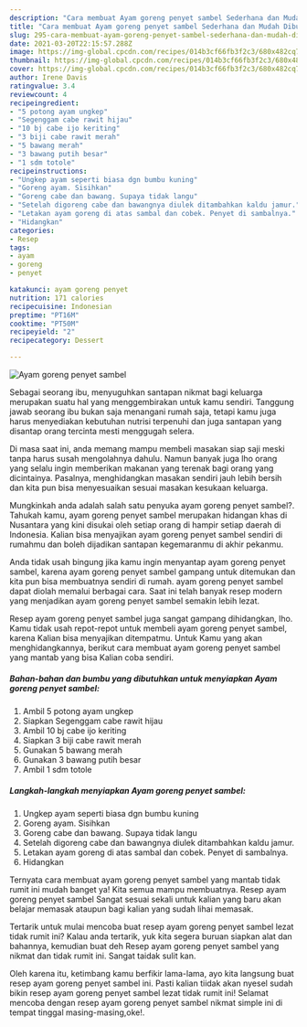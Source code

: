 ```yaml
---
description: "Cara membuat Ayam goreng penyet sambel Sederhana dan Mudah Dibuat"
title: "Cara membuat Ayam goreng penyet sambel Sederhana dan Mudah Dibuat"
slug: 295-cara-membuat-ayam-goreng-penyet-sambel-sederhana-dan-mudah-dibuat
date: 2021-03-20T22:15:57.288Z
image: https://img-global.cpcdn.com/recipes/014b3cf66fb3f2c3/680x482cq70/ayam-goreng-penyet-sambel-foto-resep-utama.jpg
thumbnail: https://img-global.cpcdn.com/recipes/014b3cf66fb3f2c3/680x482cq70/ayam-goreng-penyet-sambel-foto-resep-utama.jpg
cover: https://img-global.cpcdn.com/recipes/014b3cf66fb3f2c3/680x482cq70/ayam-goreng-penyet-sambel-foto-resep-utama.jpg
author: Irene Davis
ratingvalue: 3.4
reviewcount: 4
recipeingredient:
- "5 potong ayam ungkep"
- "Segenggam cabe rawit hijau"
- "10 bj cabe ijo keriting"
- "3 biji cabe rawit merah"
- "5 bawang merah"
- "3 bawang putih besar"
- "1 sdm totole"
recipeinstructions:
- "Ungkep ayam seperti biasa dgn bumbu kuning"
- "Goreng ayam. Sisihkan"
- "Goreng cabe dan bawang. Supaya tidak langu"
- "Setelah digoreng cabe dan bawangnya diulek ditambahkan kaldu jamur."
- "Letakan ayam goreng di atas sambal dan cobek. Penyet di sambalnya."
- "Hidangkan"
categories:
- Resep
tags:
- ayam
- goreng
- penyet

katakunci: ayam goreng penyet 
nutrition: 171 calories
recipecuisine: Indonesian
preptime: "PT16M"
cooktime: "PT50M"
recipeyield: "2"
recipecategory: Dessert

---
```



![Ayam goreng penyet sambel](https://img-global.cpcdn.com/recipes/014b3cf66fb3f2c3/680x482cq70/ayam-goreng-penyet-sambel-foto-resep-utama.jpg)

Sebagai seorang ibu, menyuguhkan santapan nikmat bagi keluarga merupakan suatu hal yang menggembirakan untuk kamu sendiri. Tanggung jawab seorang ibu bukan saja menangani rumah saja, tetapi kamu juga harus menyediakan kebutuhan nutrisi terpenuhi dan juga santapan yang disantap orang tercinta mesti menggugah selera.

Di masa  saat ini, anda memang mampu membeli masakan siap saji meski tanpa harus susah mengolahnya dahulu. Namun banyak juga lho orang yang selalu ingin memberikan makanan yang terenak bagi orang yang dicintainya. Pasalnya, menghidangkan masakan sendiri jauh lebih bersih dan kita pun bisa menyesuaikan sesuai masakan kesukaan keluarga. 



Mungkinkah anda adalah salah satu penyuka ayam goreng penyet sambel?. Tahukah kamu, ayam goreng penyet sambel merupakan hidangan khas di Nusantara yang kini disukai oleh setiap orang di hampir setiap daerah di Indonesia. Kalian bisa menyajikan ayam goreng penyet sambel sendiri di rumahmu dan boleh dijadikan santapan kegemaranmu di akhir pekanmu.

Anda tidak usah bingung jika kamu ingin menyantap ayam goreng penyet sambel, karena ayam goreng penyet sambel gampang untuk ditemukan dan kita pun bisa membuatnya sendiri di rumah. ayam goreng penyet sambel dapat diolah memalui berbagai cara. Saat ini telah banyak resep modern yang menjadikan ayam goreng penyet sambel semakin lebih lezat.

Resep ayam goreng penyet sambel juga sangat gampang dihidangkan, lho. Kamu tidak usah repot-repot untuk membeli ayam goreng penyet sambel, karena Kalian bisa menyajikan ditempatmu. Untuk Kamu yang akan menghidangkannya, berikut cara membuat ayam goreng penyet sambel yang mantab yang bisa Kalian coba sendiri.

<!--inarticleads1-->

##### Bahan-bahan dan bumbu yang dibutuhkan untuk menyiapkan Ayam goreng penyet sambel:

1. Ambil 5 potong ayam ungkep
1. Siapkan Segenggam cabe rawit hijau
1. Ambil 10 bj cabe ijo keriting
1. Siapkan 3 biji cabe rawit merah
1. Gunakan 5 bawang merah
1. Gunakan 3 bawang putih besar
1. Ambil 1 sdm totole




<!--inarticleads2-->

##### Langkah-langkah menyiapkan Ayam goreng penyet sambel:

1. Ungkep ayam seperti biasa dgn bumbu kuning
1. Goreng ayam. Sisihkan
1. Goreng cabe dan bawang. Supaya tidak langu
1. Setelah digoreng cabe dan bawangnya diulek ditambahkan kaldu jamur.
1. Letakan ayam goreng di atas sambal dan cobek. Penyet di sambalnya.
1. Hidangkan




Ternyata cara membuat ayam goreng penyet sambel yang mantab tidak rumit ini mudah banget ya! Kita semua mampu membuatnya. Resep ayam goreng penyet sambel Sangat sesuai sekali untuk kalian yang baru akan belajar memasak ataupun bagi kalian yang sudah lihai memasak.

Tertarik untuk mulai mencoba buat resep ayam goreng penyet sambel lezat tidak rumit ini? Kalau anda tertarik, yuk kita segera buruan siapkan alat dan bahannya, kemudian buat deh Resep ayam goreng penyet sambel yang nikmat dan tidak rumit ini. Sangat taidak sulit kan. 

Oleh karena itu, ketimbang kamu berfikir lama-lama, ayo kita langsung buat resep ayam goreng penyet sambel ini. Pasti kalian tiidak akan nyesel sudah bikin resep ayam goreng penyet sambel lezat tidak rumit ini! Selamat mencoba dengan resep ayam goreng penyet sambel nikmat simple ini di tempat tinggal masing-masing,oke!.

